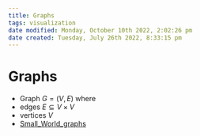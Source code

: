 ```yaml
---
title: Graphs
tags: visualization
date modified: Monday, October 10th 2022, 2:02:26 pm
date created: Tuesday, July 26th 2022, 8:33:15 pm
---
```


# Graphs
- Graph $G= (V,E)$ where
- edges $E \subseteq V \times V$
- vertices $V$
- [Small_World_graphs](Small_World_graphs.md)

